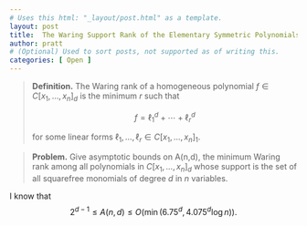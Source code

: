 ```yaml
---
# Uses this html: "_layout/post.html" as a template.
layout: post 
title:  The Waring Support Rank of the Elementary Symmetric Polynomials
author: pratt
# (Optional) Used to sort posts, not supported as of writing this.
categories: [ Open ]
---
```



> **Definition.** The Waring rank of a homogeneous polynomial $f \in C[x_1, \ldots, x_n]_d$ is the minimum $r$ such that
>
>$$
f = \ell_1^d + \cdots + \ell_r^d
$$
>
>for some linear forms $\ell_1, \ldots, \ell_r  \in C[x_1, \ldots, x_n]_1$.

> **Problem.** Give asymptotic bounds on A(n,d), the minimum Waring rank among all polynomials in $C[x_1, \ldots, x_n]_d$ whose support is the set of all squarefree monomials of degree $d$ in $n$ variables. 

I know that
$$
2^{d-1} \le A(n,d) \le O(\min(6.75^d, 4.075^d \log n)).
$$


